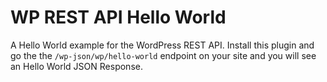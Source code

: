# WP REST API Hello World

A Hello World example for the WordPress REST API.  Install this plugin and go the the `/wp-json/wp/hello-world` endpoint on your site and you will see an Hello World JSON Response.
